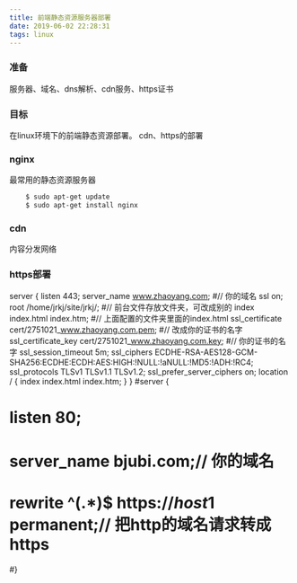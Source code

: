 ```yaml
---
title: 前端静态资源服务器部署
date: 2019-06-02 22:28:31
tags: linux
---
```


### 准备

服务器、域名、dns解析、cdn服务、https证书

### 目标

在linux环境下的前端静态资源部署。
cdn、https的部署

### nginx

最常用的静态资源服务器

``` bash
	$ sudo apt-get update
	$ sudo apt-get install nginx
```

### cdn
内容分发网络

### https部署
server {
    listen 443;
    server_name www.zhaoyang.com; #// 你的域名
    ssl on;
    root /home/jrkj/site/jrkj/; #// 前台文件存放文件夹，可改成别的
    index index.html index.htm; #// 上面配置的文件夹里面的index.html
    ssl_certificate  cert/2751021_www.zhaoyang.com.pem; #// 改成你的证书的名字
    ssl_certificate_key cert/2751021_www.zhaoyang.com.key; #// 你的证书的名字
    ssl_session_timeout 5m;
    ssl_ciphers ECDHE-RSA-AES128-GCM-SHA256:ECDHE:ECDH:AES:HIGH:!NULL:!aNULL:!MD5:!ADH:!RC4;
    ssl_protocols TLSv1 TLSv1.1 TLSv1.2;
    ssl_prefer_server_ciphers on;
    location / {
        index index.html index.htm;
    }
}
#server {
#    listen 80;
#    server_name bjubi.com;// 你的域名
#    rewrite ^(.*)$ https://$host$1 permanent;// 把http的域名请求转成https
#}